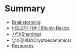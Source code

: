 # Summary

* [Brainstorming](README.md)
* [비트코인 기본 \| Bitcoin Basics](be44-d2b8-cf54-c778-ae30-bcf8-bitcoin-basics.md)
* [샤딩\(Sharding\)](chapter1.md)
* 암호경제학\(Cryptoeconomics\)
* [Resources](resources.md)

